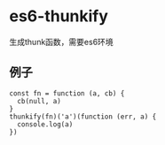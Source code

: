 # es6-thunkify

生成thunk函数，需要es6环境

## 例子
    const fn = function (a, cb) {
      cb(null, a)
    }
    thunkify(fn)('a')(function (err, a) {
      console.log(a)
    })


